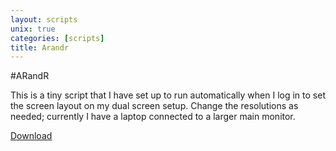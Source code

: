 ```yaml
---
layout: scripts
unix: true
categories: [scripts]
title: Arandr
---
```

#ARandR

This is a tiny script that I have set up to run automatically when I
log in to set the screen layout on my dual screen setup. Change the
resolutions as needed; currently I have a laptop connected to a larger
main monitor.

<a href="https://github.com/joshaw/dotfiles/raw/master/system/screenlayout.symlink/default.sh">
<i class="icon-cloud-download"> </i> Download</a>
